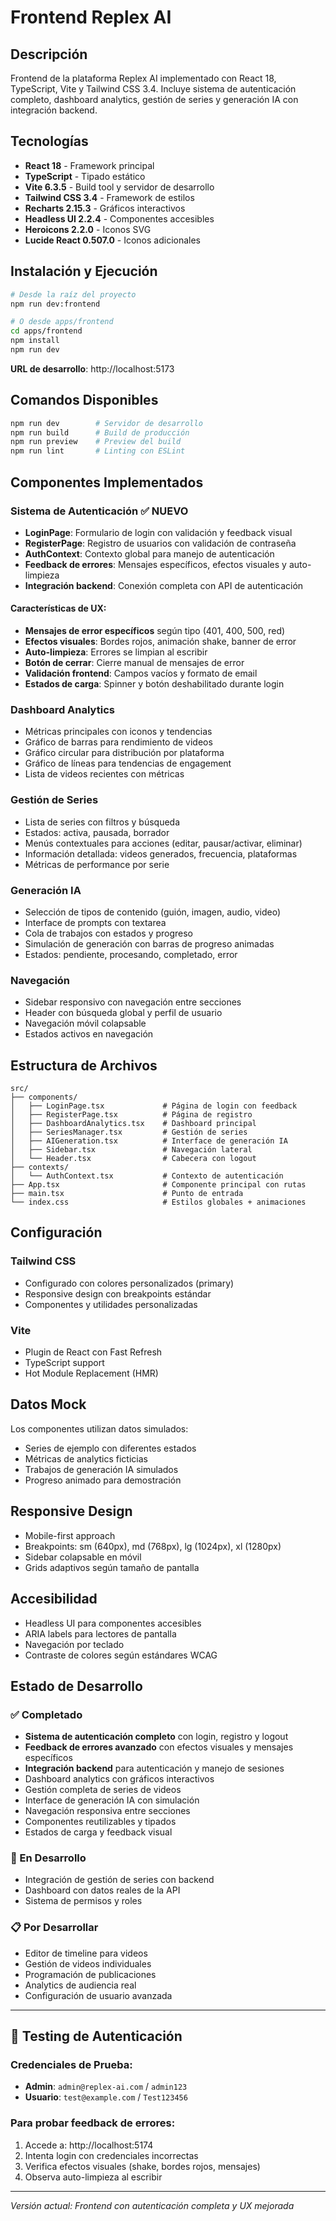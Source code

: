 # Frontend Replex AI

## Descripción

Frontend de la plataforma Replex AI implementado con React 18, TypeScript, Vite y Tailwind CSS 3.4. Incluye sistema de autenticación completo, dashboard analytics, gestión de series y generación IA con integración backend.

## Tecnologías

- **React 18** - Framework principal
- **TypeScript** - Tipado estático
- **Vite 6.3.5** - Build tool y servidor de desarrollo
- **Tailwind CSS 3.4** - Framework de estilos
- **Recharts 2.15.3** - Gráficos interactivos
- **Headless UI 2.2.4** - Componentes accesibles
- **Heroicons 2.2.0** - Iconos SVG
- **Lucide React 0.507.0** - Iconos adicionales

## Instalación y Ejecución

```bash
# Desde la raíz del proyecto
npm run dev:frontend

# O desde apps/frontend
cd apps/frontend
npm install
npm run dev
```

**URL de desarrollo**: http://localhost:5173

## Comandos Disponibles

```bash
npm run dev        # Servidor de desarrollo
npm run build      # Build de producción
npm run preview    # Preview del build
npm run lint       # Linting con ESLint
```

## Componentes Implementados

### Sistema de Autenticación ✅ **NUEVO**
- **LoginPage**: Formulario de login con validación y feedback visual
- **RegisterPage**: Registro de usuarios con validación de contraseña
- **AuthContext**: Contexto global para manejo de autenticación
- **Feedback de errores**: Mensajes específicos, efectos visuales y auto-limpieza
- **Integración backend**: Conexión completa con API de autenticación

#### Características de UX:
- **Mensajes de error específicos** según tipo (401, 400, 500, red)
- **Efectos visuales**: Bordes rojos, animación shake, banner de error
- **Auto-limpieza**: Errores se limpian al escribir
- **Botón de cerrar**: Cierre manual de mensajes de error
- **Validación frontend**: Campos vacíos y formato de email
- **Estados de carga**: Spinner y botón deshabilitado durante login

### Dashboard Analytics
- Métricas principales con iconos y tendencias
- Gráfico de barras para rendimiento de videos
- Gráfico circular para distribución por plataforma
- Gráfico de líneas para tendencias de engagement
- Lista de videos recientes con métricas

### Gestión de Series
- Lista de series con filtros y búsqueda
- Estados: activa, pausada, borrador
- Menús contextuales para acciones (editar, pausar/activar, eliminar)
- Información detallada: videos generados, frecuencia, plataformas
- Métricas de performance por serie

### Generación IA
- Selección de tipos de contenido (guión, imagen, audio, video)
- Interface de prompts con textarea
- Cola de trabajos con estados y progreso
- Simulación de generación con barras de progreso animadas
- Estados: pendiente, procesando, completado, error

### Navegación
- Sidebar responsivo con navegación entre secciones
- Header con búsqueda global y perfil de usuario
- Navegación móvil colapsable
- Estados activos en navegación

## Estructura de Archivos

```
src/
├── components/
│   ├── LoginPage.tsx             # Página de login con feedback
│   ├── RegisterPage.tsx          # Página de registro
│   ├── DashboardAnalytics.tsx    # Dashboard principal
│   ├── SeriesManager.tsx         # Gestión de series
│   ├── AIGeneration.tsx          # Interface de generación IA
│   ├── Sidebar.tsx               # Navegación lateral
│   └── Header.tsx                # Cabecera con logout
├── contexts/
│   └── AuthContext.tsx           # Contexto de autenticación
├── App.tsx                       # Componente principal con rutas
├── main.tsx                      # Punto de entrada
└── index.css                     # Estilos globales + animaciones
```

## Configuración

### Tailwind CSS
- Configurado con colores personalizados (primary)
- Responsive design con breakpoints estándar
- Componentes y utilidades personalizadas

### Vite
- Plugin de React con Fast Refresh
- TypeScript support
- Hot Module Replacement (HMR)

## Datos Mock

Los componentes utilizan datos simulados:
- Series de ejemplo con diferentes estados
- Métricas de analytics ficticias
- Trabajos de generación IA simulados
- Progreso animado para demostración

## Responsive Design

- Mobile-first approach
- Breakpoints: sm (640px), md (768px), lg (1024px), xl (1280px)
- Sidebar colapsable en móvil
- Grids adaptivos según tamaño de pantalla

## Accesibilidad

- Headless UI para componentes accesibles
- ARIA labels para lectores de pantalla
- Navegación por teclado
- Contraste de colores según estándares WCAG

## Estado de Desarrollo

### ✅ Completado
- **Sistema de autenticación completo** con login, registro y logout
- **Feedback de errores avanzado** con efectos visuales y mensajes específicos
- **Integración backend** para autenticación y manejo de sesiones
- Dashboard analytics con gráficos interactivos
- Gestión completa de series de videos
- Interface de generación IA con simulación
- Navegación responsiva entre secciones
- Componentes reutilizables y tipados
- Estados de carga y feedback visual

### 🔄 En Desarrollo
- Integración de gestión de series con backend
- Dashboard con datos reales de la API
- Sistema de permisos y roles

### 📋 Por Desarrollar
- Editor de timeline para videos
- Gestión de videos individuales
- Programación de publicaciones
- Analytics de audiencia real
- Configuración de usuario avanzada

---

## 🧪 Testing de Autenticación

### Credenciales de Prueba:
- **Admin**: `admin@replex-ai.com` / `admin123`
- **Usuario**: `test@example.com` / `Test123456`

### Para probar feedback de errores:
1. Accede a: http://localhost:5174
2. Intenta login con credenciales incorrectas
3. Verifica efectos visuales (shake, bordes rojos, mensajes)
4. Observa auto-limpieza al escribir

---

*Versión actual: Frontend con autenticación completa y UX mejorada*
